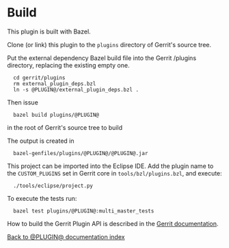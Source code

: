 Build
=====

This plugin is built with Bazel.

Clone (or link) this plugin to the `plugins` directory of Gerrit's source tree.

Put the external dependency Bazel build file into the Gerrit /plugins directory,
replacing the existing empty one.

```
  cd gerrit/plugins
  rm external_plugin_deps.bzl
  ln -s @PLUGIN@/external_plugin_deps.bzl .
```

Then issue

```
  bazel build plugins/@PLUGIN@
```

in the root of Gerrit's source tree to build

The output is created in

```
  bazel-genfiles/plugins/@PLUGIN@/@PLUGIN@.jar
```

This project can be imported into the Eclipse IDE.
Add the plugin name to the `CUSTOM_PLUGINS` set in
Gerrit core in `tools/bzl/plugins.bzl`, and execute:

```
  ./tools/eclipse/project.py
```

To execute the tests run:

```
  bazel test plugins/@PLUGIN@:multi_master_tests
```

How to build the Gerrit Plugin API is described in the [Gerrit
documentation](../../../Documentation/dev-bazel.html#_extension_and_plugin_api_jar_files).

[Back to @PLUGIN@ documentation index][index]

[index]: index.html
